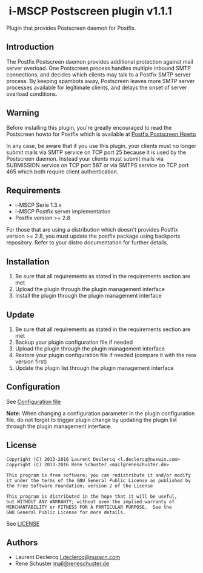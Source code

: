 #  i-MSCP Postscreen plugin v1.1.1

Plugin that provides Postscreen daemon for Postfix.

## Introduction

The Postfix Postscreen daemon provides additional protection against mail server overload. One Postscreen process
handles multiple inbound SMTP connections, and decides which clients may talk to a Postfix SMTP server process. By
keeping spambots away, Postscreen leaves more SMTP server processes available for legitimate clients, and delays the
onset of server overload conditions.

## Warning

Before installing this plugin, you're greatly encouraged to read the Postscreen howto for Postfix which is available at
[Postfix Postscreen Howto](http://www.postfix.org/POSTSCREEN_README.html "Postfix Postscreen Howto")

In any case, be aware that if you use this plugin, your clients must no longer submit mails via SMTP service on TCP port
25 because it is used by the Postscreen daemon. Instead your clients must submit mails via SUBMISSION service on TCP port
587 or via SMTPS service on TCP port 465 which both require client authentication.

## Requirements

* i-MSCP Serie 1.3.x
* i-MSCP Postfix server implementation
* Postfix version >= 2.8

For those that are using a distribution which doesn't provides Postfix version >= 2.8, you must update the postfix
package using backports repository. Refer to your distro documentation for further details.

## Installation

1. Be sure that all requirements as stated in the requirements section are met
2. Upload the plugin through the plugin management interface
3. Install the plugin through the plugin management interface

## Update

1. Be sure that all requirements as stated in the requirements section are met
2. Backup your plugin configuration file if needed
3. Upload the plugin through the plugin management interface
4. Restore your plugin configuration file if needed (compare it with the new version first)
5. Update the plugin list through the plugin management interface

## Configuration

See [Configuration file](../Postscreen/config.php)

**Note:** When changing a configuration parameter in the plugin configuration file, do not forget to trigger plugin
change by updating the plugin list through the plugin management interface.

## License

```
Copyright (C) 2013-2016 Laurent Declercq <l.declercq@nuxwin.com>
Copyright (C) 2013-2016 Rene Schuster <mail@reneschuster.de>

This program is free software; you can redistribute it and/or modify
it under the terms of the GNU General Public License as published by
the Free Software Foundation; version 2 of the License

This program is distributed in the hope that it will be useful,
but WITHOUT ANY WARRANTY; without even the implied warranty of
MERCHANTABILITY or FITNESS FOR A PARTICULAR PURPOSE.  See the
GNU General Public License for more details.
```

See [LICENSE](LICENSE)

## Authors

* Laurent Declercq <l.declercq@nuxwin.com>
* Rene Schuster <mail@reneschuster.de>
